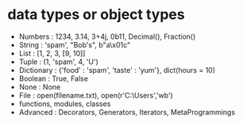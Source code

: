 # data types or object types
- Numbers : 1234, 3.14, 3+4j, 0b11, Decimal(), Fraction()
- String : 'spam', "Bob's", b"a\x01c"
- List : [1, 2, 3, [9, 10]]
- Tuple : (1, 'spam', 4, 'U')
- Dictionary : {'food' : 'spam', 'taste' : 'yum'}, dict(hours = 10)
- Boolean : True, False
- None : None
- File : open(filename.txt), open(r'C:\Users','wb')
- functions, modules, classes
- Advanced : Decorators, Generators, Iterators, MetaProgrammings
